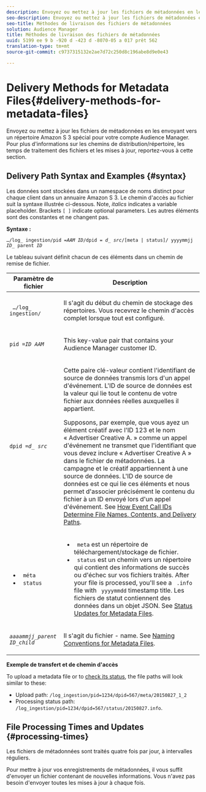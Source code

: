 ```yaml
---
description: Envoyez ou mettez à jour les fichiers de métadonnées en les envoyant vers un répertoire Amazon S 3 spécial pour votre compte Audience Manager. Pour plus d'informations sur les chemins de distribution/répertoire, les temps de traitement des fichiers et les mises à jour, reportez-vous à cette section.
seo-description: Envoyez ou mettez à jour les fichiers de métadonnées en les envoyant vers un répertoire Amazon S 3 spécial pour votre compte Audience Manager. Pour plus d'informations sur les chemins de distribution/répertoire, les temps de traitement des fichiers et les mises à jour, reportez-vous à cette section.
seo-title: Méthodes de livraison des fichiers de métadonnées
solution: Audience Manager
title: Méthodes de livraison des fichiers de métadonnées
uuid: 5199 ee 9 b -920 d -423 d -8070-05 a 017 prêt 562
translation-type: tm+mt
source-git-commit: c9737315132e2ae7d72c250d8c196abe8d9e0e43

---
```



# Delivery Methods for Metadata Files{#delivery-methods-for-metadata-files}

Envoyez ou mettez à jour les fichiers de métadonnées en les envoyant vers un répertoire Amazon S 3 spécial pour votre compte Audience Manager. Pour plus d'informations sur les chemins de distribution/répertoire, les temps de traitement des fichiers et les mises à jour, reportez-vous à cette section.

## Delivery Path Syntax and Examples {#syntax}

Les données sont stockées dans un namespace de noms distinct pour chaque client dans un annuaire Amazon S 3. Le chemin d'accès au fichier suit la syntaxe illustrée ci-dessous. Note, *italics* indicates a variable placeholder. Brackets `[ ]` indicate optional parameters. Les autres éléments sont des constantes et ne changent pas.

**Syntaxe :**
<pre><code>…/log_ ingestion/pid =<i>AAM ID</i>/dpid = <i>d_ src</i>/[meta | status]/ <i></i>yyyymmjj <i>ID</i>_ parent <i>ID</i></code></pre>

Le tableau suivant définit chacun de ces éléments dans un chemin de remise de fichier.

<table id="table_E3DB873D4CB3479AA7173838EB9898CE"> 
 <thead> 
  <tr> 
   <th colname="col1" class="entry"> Paramètre de fichier </th> 
   <th colname="col2" class="entry"> Description </th> 
  </tr> 
 </thead>
 <tbody> 
  <tr> 
   <td colname="col1"> <p> <code> …/log_ ingestion/</code> </p> </td> 
   <td colname="col2"> <p>Il s'agit du début du chemin de stockage des répertoires. Vous recevrez le chemin d'accès complet lorsque tout est configuré. </p> </td> 
  </tr> 
  <tr> 
   <td colname="col1"> <p> <code>pid =<i>ID AAM</i></code> </p> </td> 
   <td colname="col2"> <p>This key-value pair that contains your <span class="keyword"> Audience Manager</span> customer ID. </p> </td> 
  </tr> 
  <tr> 
   <td colname="col1"> <p> <code>dpid =<i>d_ src</i></code> </p> </td> 
   <td colname="col2"> <p>Cette paire clé-valeur contient l'identifiant de source de données transmis lors d'un appel d'événement. L'ID de source de données est la valeur qui lie tout le contenu de votre fichier aux données réelles auxquelles il appartient. </p> <p>Supposons, par exemple, que vous ayez un élément créatif avec l'ID 123 et le nom « Advertiser Creative A. » comme un appel d'événement ne transmet que l'identifiant que vous devez inclure « Advertiser Creative A » dans le fichier de métadonnées. La campagne et le créatif appartiennent à une source de données. L'ID de source de données est ce qui lie ces éléments et nous permet d'associer précisément le contenu du fichier à un ID envoyé lors d'un appel d'événement. See <a href="../../../reporting/audience-optimization-reports/metadata-files-intro/metadata-file-overview.md#how-ids-shape-file-names"> How Event Call IDs Determine File Names, Contents, and Delivery Paths</a>. </p> </td> 
  </tr> 
  <tr> 
   <td colname="col1"> 
    <ul id="ul_8AFA4E7FCE984789AF05EA31718F39CD"> 
     <li id="li_A493880F6ECB467DBB590226CC7A5847"> <code> méta</code> </li> 
     <li id="li_2D6DAC956D084A1DB43C9C5B2C821F87"> <code> status</code> </li> 
    </ul> </td> 
   <td colname="col2"> <p> 
     <ul id="ul_5907ADF5B20C4FEC94EF5A09BE02F2CD"> 
      <li id="li_AE70B44FEDCF4A05ADAFF4E49296F67D"> <code> meta</code> est un répertoire de téléchargement/stockage de fichier. </li> 
      <li id="li_2ADEA90E01364E888CAAAB8A65A6383F"> <code> status</code> est un chemin vers un répertoire qui contient des informations de succès ou d'échec sur vos fichiers traités. After your file is processed, you'll see a <code> .info</code> file with <code> yyyymmdd</code> timestamp title. Les fichiers de statut contiennent des données dans un objet JSON. See <a href="../../../reporting/audience-optimization-reports/metadata-files-intro/metadata-update-status.md"> Status Updates for Metadata Files</a>. </li> 
     </ul> </p> </td> 
  </tr> 
  <tr> 
   <td colname="col1"> <p> <code><i>aaaammjj</i>_<i>parent ID</i>_<i>child</i></code> </p> </td> 
   <td colname="col2"> <p>Il s'agit du fichier - name. See <a href="../../../reporting/audience-optimization-reports/metadata-files-intro/metadata-file-names.md"> Naming Conventions for Metadata Files</a>. </p> </td> 
  </tr> 
 </tbody> 
</table>

**Exemple de transfert et de chemin d'accès**

To upload a metadata file or to [check its status](../../../reporting/audience-optimization-reports/metadata-files-intro/metadata-update-status.md), the file paths will look similar to these:

* Upload path: `/log_ingestion/pid=1234/dpid=567/meta/20150827_1_2`
* Processing status path: `/log_ingestion/pid=1234/dpid=567/status/20150827.info`.

## File Processing Times and Updates {#processing-times}

Les fichiers de métadonnées sont traités quatre fois par jour, à intervalles réguliers.

Pour mettre à jour vos enregistrements de métadonnées, il vous suffit d'envoyer un fichier contenant de nouvelles informations. Vous n'avez pas besoin d'envoyer toutes les mises à jour à chaque fois.
